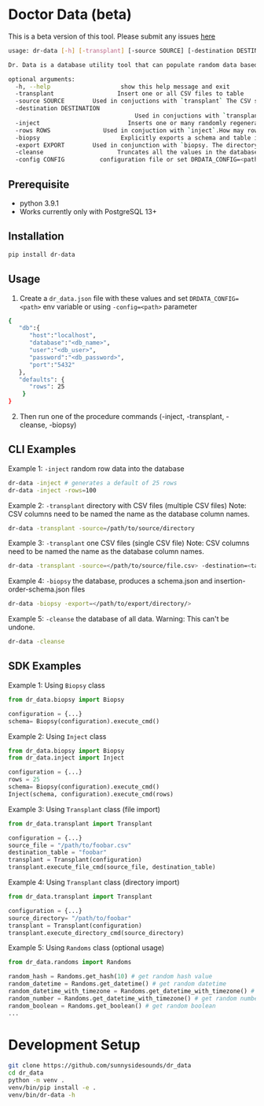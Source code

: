 # Doctor Data (beta)
This is a beta version of this tool. Please submit any issues [here](https://github.com/sunnysidesounds/dr_data/issues)

```bash
usage: dr-data [-h] [-transplant] [-source SOURCE] [-destination DESTINATION] [-inject] [-rows ROWS] [-biopsy] [-export EXPORT] [-cleanse] [-config CONFIG]

Dr. Data is a database utility tool that can populate random data based on your schema or can import custom CSV data. See options below

optional arguments:
  -h, --help                    show this help message and exit
  -transplant                  Insert one or all CSV files to table
  -source SOURCE        Used in conjuctions with `transplant` The CSV source file or directory. if directory, csv filenames need to match table names
  -destination DESTINATION
                                    Used in conjuctions with `transplant` and `source`. if `source` is a file. destination TABLE is required
  -inject                         Inserts one or many randomly regenerated rows
  -rows ROWS               Used in conjuction with `inject`.How may rows do you want to load per table in the database, default is set in configuration
  -biopsy                       Explicitly exports a schema and table insertion-order JSON files
  -export EXPORT        Used in conjunction with `biopsy. The directory PATH to export the JSON files
  -cleanse                     Truncates all the values in the database, WARNING this will delete all data!
  -config CONFIG          configuration file or set DRDATA_CONFIG=<path> env variable
```
## Prerequisite
- python 3.9.1
- Works currently only with PostgreSQL 13+

## Installation 
```bash
pip install dr-data
````

## Usage
1. Create a `dr_data.json` file with these values and set `DRDATA_CONFIG=<path>` env variable or using `-config=<path>`  parameter
```bash
{
   "db":{
      "host":"localhost",
      "database":"<db_name>",
      "user":"<db_user>",
      "password":"<db_password>",
      "port":"5432"
   },
   "defaults": {
      "rows": 25
    }
}
```
2. Then run one of the procedure commands (-inject, -transplant, -cleanse, -biopsy)

## CLI Examples
Example 1: `-inject` random row data into the database
```bash
dr-data -inject # generates a default of 25 rows
dr-data -inject -rows=100
```

Example 2: `-transplant` directory with CSV files (multiple CSV files)
Note: CSV columns need to be named the name as the database column names. 
```bash
dr-data -transplant -source=/path/to/source/directory
```

Example 3: `-transplant` one CSV files (single CSV file)
Note: CSV columns need to be named the name as the database column names.
```bash
dr-data -transplant -source=</path/to/source/file.csv> -destination=<table_name>
```

Example 4: `-biopsy` the database, produces a schema.json and insertion-order-schema.json files
```bash
dr-data -biopsy -export=</path/to/export/directory/>
```

Example 5: `-cleanse` the database of all data.
Warning: This can't be undone.
```bash
dr-data -cleanse
```

## SDK Examples
Example 1: Using `Biopsy` class
```python
from dr_data.biopsy import Biopsy

configuration = {...}
schema= Biopsy(configuration).execute_cmd()
```

Example 2: Using `Inject` class 
```python
from dr_data.biopsy import Biopsy
from dr_data.inject import Inject

configuration = {...}
rows = 25
schema= Biopsy(configuration).execute_cmd()
Inject(schema, configuration).execute_cmd(rows)
```

Example 3: Using `Transplant` class (file import)
```python
from dr_data.transplant import Transplant

configuration = {...}
source_file = "/path/to/foobar.csv"
destination_table = "foobar"
transplant = Transplant(configuration)
transplant.execute_file_cmd(source_file, destination_table)
```

Example 4: Using `Transplant` class (directory import)
```python
from dr_data.transplant import Transplant

configuration = {...}
source_directory= "/path/to/foobar"
transplant = Transplant(configuration)
transplant.execute_directory_cmd(source_directory)
```

Example 5: Using `Randoms` class (optional usage)
```python
from dr_data.randoms import Randoms

random_hash = Randoms.get_hash(10) # get random hash value
random_datetime = Randoms.get_datetime() # get random datetime
random_datetime_with_timezone = Randoms.get_datetime_with_timezone() # get random datetime with timezone
random_number = Randoms.get_datetime_with_timezone() # get random number
random_boolean = Randoms.get_boolean() # get random boolean
...
```

# Development Setup
```bash
git clone https://github.com/sunnysidesounds/dr_data
cd dr_data
python -m venv .
venv/bin/pip install -e .
venv/bin/dr-data -h
```
